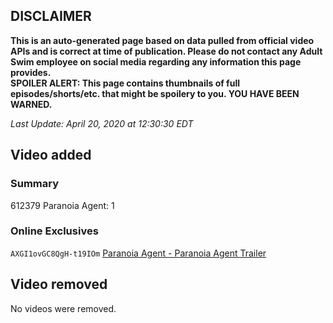## DISCLAIMER
**This is an auto-generated page based on data pulled from official video APIs and is correct at time of publication. Please do not contact any Adult Swim employee on social media regarding any information this page provides.**  
**SPOILER ALERT: This page contains thumbnails of full episodes/shorts/etc. that might be spoilery to you. YOU HAVE BEEN WARNED.**  

_Last Update: April 20, 2020 at 12:30:30 EDT_
## Video added
### Summary
612379 Paranoia Agent: 1  
### Online Exclusives
`AXGI1ovGC8QgH-t19IOm` [Paranoia Agent - Paranoia Agent Trailer](https://www.adultswim.com/videos/paranoia-agent/paranoia-agent-trailer)  
## Video removed
No videos were removed.  
